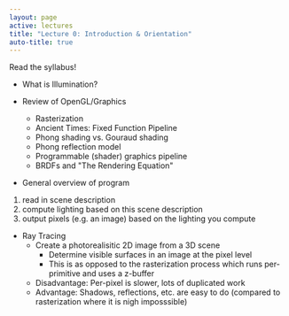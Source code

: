 ```yaml
---
layout: page
active: lectures
title: "Lecture 0: Introduction & Orientation"
auto-title: true
---
```


Read the syllabus!

- What is Illumination?
- Review of OpenGL/Graphics
  - Rasterization
  - Ancient Times: Fixed Function Pipeline
  - Phong shading vs. Gouraud shading
  - Phong reflection model
  - Programmable (shader) graphics pipeline
  - BRDFs and "The Rendering Equation"

- General overview of program
1. read in scene description
2. compute lighting based on this scene description
3. output pixels (e.g. an image) based on the lighting you compute

- Ray Tracing
  - Create a photorealisitic 2D image from a 3D scene
    - Determine visible surfaces in an image at the pixel level
    - This is as opposed to the rasterization process which runs per-primitive and uses a z-buffer
  - Disadvantage: Per-pixel is slower, lots of duplicated work
  - Advantage: Shadows, reflections, etc. are easy to do (compared to rasterization where it is nigh imposssible)
